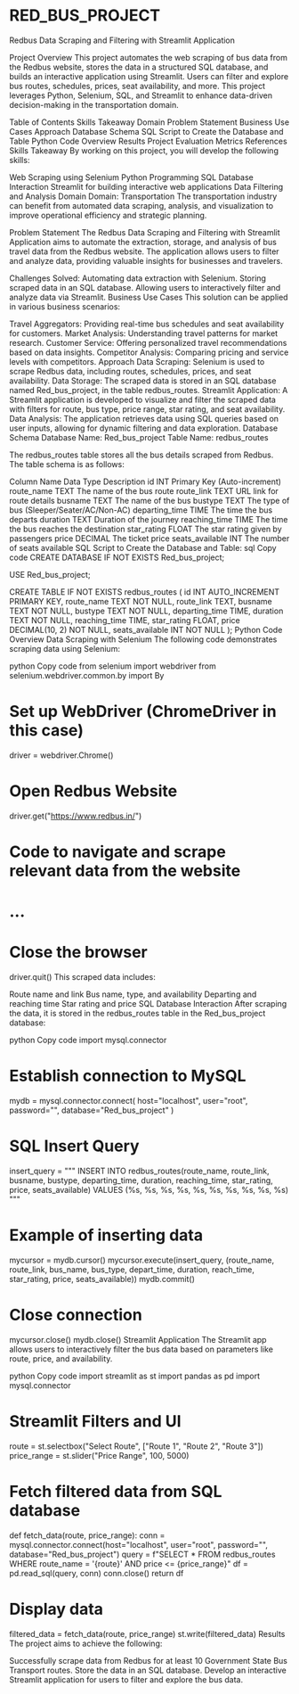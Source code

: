 # RED_BUS_PROJECT
Redbus Data Scraping and Filtering with Streamlit Application

Project Overview
This project automates the web scraping of bus data from the Redbus website, stores the data in a structured SQL database, and builds an interactive application using Streamlit. Users can filter and explore bus routes, schedules, prices, seat availability, and more. This project leverages Python, Selenium, SQL, and Streamlit to enhance data-driven decision-making in the transportation domain.

Table of Contents
Skills Takeaway
Domain
Problem Statement
Business Use Cases
Approach
Database Schema
SQL Script to Create the Database and Table
Python Code Overview
Results
Project Evaluation Metrics
References
Skills Takeaway
By working on this project, you will develop the following skills:

Web Scraping using Selenium
Python Programming
SQL Database Interaction
Streamlit for building interactive web applications
Data Filtering and Analysis
Domain
Domain: Transportation
The transportation industry can benefit from automated data scraping, analysis, and visualization to improve operational efficiency and strategic planning.

Problem Statement
The Redbus Data Scraping and Filtering with Streamlit Application aims to automate the extraction, storage, and analysis of bus travel data from the Redbus website. The application allows users to filter and analyze data, providing valuable insights for businesses and travelers.

Challenges Solved:
Automating data extraction with Selenium.
Storing scraped data in an SQL database.
Allowing users to interactively filter and analyze data via Streamlit.
Business Use Cases
This solution can be applied in various business scenarios:

Travel Aggregators: Providing real-time bus schedules and seat availability for customers.
Market Analysis: Understanding travel patterns for market research.
Customer Service: Offering personalized travel recommendations based on data insights.
Competitor Analysis: Comparing pricing and service levels with competitors.
Approach
Data Scraping: Selenium is used to scrape Redbus data, including routes, schedules, prices, and seat availability.
Data Storage: The scraped data is stored in an SQL database named Red_bus_project, in the table redbus_routes.
Streamlit Application: A Streamlit application is developed to visualize and filter the scraped data with filters for route, bus type, price range, star rating, and seat availability.
Data Analysis: The application retrieves data using SQL queries based on user inputs, allowing for dynamic filtering and data exploration.
Database Schema
Database Name: Red_bus_project
Table Name: redbus_routes

The redbus_routes table stores all the bus details scraped from Redbus. The table schema is as follows:

Column Name	Data Type	Description
id	INT	Primary Key (Auto-increment)
route_name	TEXT	The name of the bus route
route_link	TEXT	URL link for route details
busname	TEXT	The name of the bus
bustype	TEXT	The type of bus (Sleeper/Seater/AC/Non-AC)
departing_time	TIME	The time the bus departs
duration	TEXT	Duration of the journey
reaching_time	TIME	The time the bus reaches the destination
star_rating	FLOAT	The star rating given by passengers
price	DECIMAL	The ticket price
seats_available	INT	The number of seats available
SQL Script to Create the Database and Table:
sql
Copy code
CREATE DATABASE IF NOT EXISTS Red_bus_project;

USE Red_bus_project;

CREATE TABLE IF NOT EXISTS redbus_routes (
    id INT AUTO_INCREMENT PRIMARY KEY,
    route_name TEXT NOT NULL,
    route_link TEXT,
    busname TEXT NOT NULL,
    bustype TEXT NOT NULL,
    departing_time TIME,
    duration TEXT NOT NULL,
    reaching_time TIME,
    star_rating FLOAT,
    price DECIMAL(10, 2) NOT NULL,
    seats_available INT NOT NULL
);
Python Code Overview
Data Scraping with Selenium
The following code demonstrates scraping data using Selenium:

python
Copy code
from selenium import webdriver
from selenium.webdriver.common.by import By

# Set up WebDriver (ChromeDriver in this case)
driver = webdriver.Chrome()

# Open Redbus Website
driver.get("https://www.redbus.in/")

# Code to navigate and scrape relevant data from the website
# ...

# Close the browser
driver.quit()
This scraped data includes:

Route name and link
Bus name, type, and availability
Departing and reaching time
Star rating and price
SQL Database Interaction
After scraping the data, it is stored in the redbus_routes table in the Red_bus_project database:

python
Copy code
import mysql.connector

# Establish connection to MySQL
mydb = mysql.connector.connect(
    host="localhost",
    user="root",
    password="",
    database="Red_bus_project"
)

# SQL Insert Query
insert_query = """ 
INSERT INTO redbus_routes(route_name, route_link, busname, bustype, departing_time, duration, reaching_time, star_rating, price, seats_available) 
VALUES (%s, %s, %s, %s, %s, %s, %s, %s, %s, %s) 
"""

# Example of inserting data
mycursor = mydb.cursor()
mycursor.execute(insert_query, (route_name, route_link, bus_name, bus_type, depart_time, duration, reach_time, star_rating, price, seats_available))
mydb.commit()

# Close connection
mycursor.close()
mydb.close()
Streamlit Application
The Streamlit app allows users to interactively filter the bus data based on parameters like route, price, and availability.

python
Copy code
import streamlit as st
import pandas as pd
import mysql.connector

# Streamlit Filters and UI
route = st.selectbox("Select Route", ["Route 1", "Route 2", "Route 3"])
price_range = st.slider("Price Range", 100, 5000)

# Fetch filtered data from SQL database
def fetch_data(route, price_range):
    conn = mysql.connector.connect(host="localhost", user="root", password="", database="Red_bus_project")
    query = f"SELECT * FROM redbus_routes WHERE route_name = '{route}' AND price <= {price_range}"
    df = pd.read_sql(query, conn)
    conn.close()
    return df

# Display data
filtered_data = fetch_data(route, price_range)
st.write(filtered_data)
Results
The project aims to achieve the following:

Successfully scrape data from Redbus for at least 10 Government State Bus Transport routes.
Store the data in an SQL database.
Develop an interactive Streamlit application for users to filter and explore the bus data.
